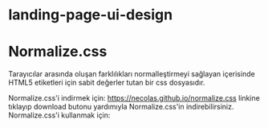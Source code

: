 # landing-page-ui-design

# Normalize.css 
Tarayıcılar arasında oluşan farklılıkları normalleştirmeyi sağlayan içerisinde HTML5 etiketleri için sabit değerler tutan bir css dosyasıdır. 

Normalize.css'i indirmek için: https://necolas.github.io/normalize.css linkine tıklayıp download butonu yardımıyla Normalize.css'in indirebilirsiniz.
Normalize.css'i kullanmak için: <link href="normalize.css" rel="stylesheet">



 
